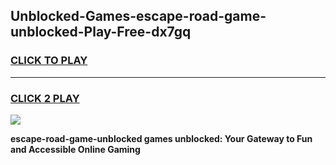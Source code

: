 
## Unblocked-Games-escape-road-game-unblocked-Play-Free-dx7gq
<h3>
<a href="https://premium76.site?title=escape-road-game-unblocked&ref=19M">CLICK TO PLAY</a></h3>
<hr>

<h3>
<a href="https://premium76.site?title=escape-road-game-unblocked&ref=19M">CLICK 2 PLAY</a>
  
</h3>

<a href="https://premium76.site?title=escape-road-game-unblocked&ref=19M"><img src="https://clearcache.store/games.png"></a>


**escape-road-game-unblocked games unblocked: Your Gateway to Fun and Accessible Online Gaming**
